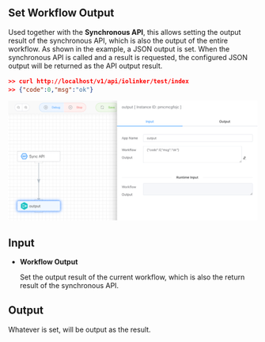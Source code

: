 ## Set Workflow Output

Used together with the **Synchronous API**, this allows setting the output result of the synchronous API, which is also the output of the entire workflow. As shown in the example, a JSON output is set. When the synchronous API is called and a result is requested, the configured JSON output will be returned as the API output result.

```json
>> curl http://localhost/v1/api/iolinker/test/index
>> {"code":0,"msg":"ok"}
```



<img src="./img/output.png" alt="image-20241013093118162" style="zoom:67%;" />



## Input

- **Workflow Output**

  Set the output result of the current workflow, which is also the return result of the synchronous API.
  
  

## Output

Whatever is set, will be output as the result.

